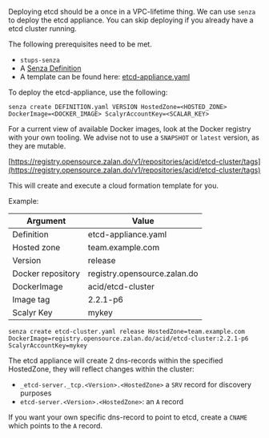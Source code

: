 Deploying etcd should be a once in a VPC-lifetime thing. We can use `senza` to deploy the etcd appliance.
You can skip deploying if you already have a etcd cluster running.

The following prerequisites need to be met.

* `stups-senza`
* A [Senza Definition](http://stups.readthedocs.org/en/latest/components/senza.html#senza-definition)
* A template can be found here: [etcd-appliance.yaml](https://github.com/zalando/spilo/blob/master/etcd-cluster-appliance/etcd-cluster.yaml)

To deploy the etcd-appliance, use the following:

	senza create DEFINITION.yaml VERSION HostedZone=<HOSTED_ZONE> DockerImage=<DOCKER_IMAGE> ScalyrAccountKey=<SCALAR_KEY>

For a current view of available Docker images, look at the Docker registry with your own tooling.
We advise not to use a `SNAPSHOT` or `latest` version, as they are mutable.

[https://registry.opensource.zalan.do/v1/repositories/acid/etcd-cluster/tags](https://registry.opensource.zalan.do/v1/repositories/acid/etcd-cluster/tags)

This will create and execute a cloud formation template for you.

Example:

Argument   		   | Value
-------------------|-------
Definition         | etcd-appliance.yaml
Hosted zone 	   | team.example.com
Version 		   | release
Docker repository  | registry.opensource.zalan.do
DockerImage       | acid/etcd-cluster
Image tag          | 2.2.1-p6
Scalyr Key         | mykey

	senza create etcd-cluster.yaml release HostedZone=team.example.com DockerImage=registry.opensource.zalan.do/acid/etcd-cluster:2.2.1-p6 ScalyrAccountKey=mykey

The etcd appliance will create 2 dns-records within the specified HostedZone, they will reflect changes within
the cluster:

- `_etcd-server._tcp.<Version>.<HostedZone>`  a `SRV` record for discovery purposes
- `etcd-server.<Version>.<HostedZone>`: an `A` record 

If you want your own specific dns-record to point to etcd, create a `CNAME` which points to the `A` record.
